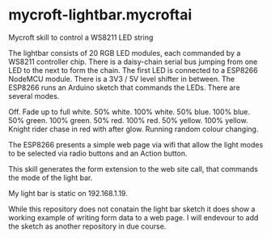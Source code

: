 # mycroft-lightbar.mycroftai
Mycroft skill to control a WS8211 LED string

The lightbar consists of 20 RGB LED modules, each commanded by a WS8211 controller chip.  There is a daisy-chain serial bus jumping from one LED to the next to form the chain.  The first LED is connected to a ESP8266 NodeMCU module.  There is a 3V3 / 5V level shifter in between.  The ESP8266 runs an Arduino sketch that commands the LEDs.  There are several modes.

Off.
Fade up to full white.
50% white.
100% white.
50% blue.
100% blue.
50% green.
100% green.
50% red.
100% red.
50% yellow.
100% yellow.
Knight rider chase in red with after glow.
Running random colour changing.

The ESP8266 presents a simple web page via wifi that allow the light modes to be selected via radio buttons and an Action button.

This skill generates the form extension to the web site call, that commands the mode of the light bar.

My light bar is static on 192.168.1.19.

While this repository does not conatain the light bar sketch it does show a working example of writing form data to a web page.  I will endevour to add the sketch as another repository in due course.
